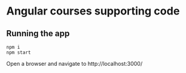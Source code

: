 
Angular courses supporting code
============

Running the app
---------------

```
npm i
npm start
```

Open a browser and navigate to http://localhost:3000/
